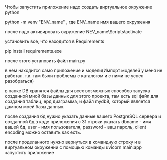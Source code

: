 Чтобы запустить приложение надо создать виртуальное окружение python

python -m venv "ENV_name" , где ENV_name имя вашего окружения

после надо активировать окружение NEV_name\Scripts\activate

установить все, что находится в Requirements

pip install requirements.exe

после этого установить файл main.py

в нем находится само приложение и модели(Импорт моделей у меня не работал. т.к. там были проблемы с каталогом и  с ними не успел разобраться)

в папке  DB хранятся файлы для всех возможных способов запуска созданной мной базы данных для этого проекта, там есть sql файл для создания таблиц, ерд диаграмма, и файл mydb8, который является дампом моей базы данных.

после создания бд нужно указать данные вашего PostgreSQL сервера и созданной бд в коде приложения с 31 строки указать dbname - имя вашей бд, user - имя пользователя, password - ваш пароль, client encoding можно оставить как есть.

после проделанного нужно вернуться в командную строку и в виртуальном окружении с помощью команды uvicorn main:app запустить приложение
